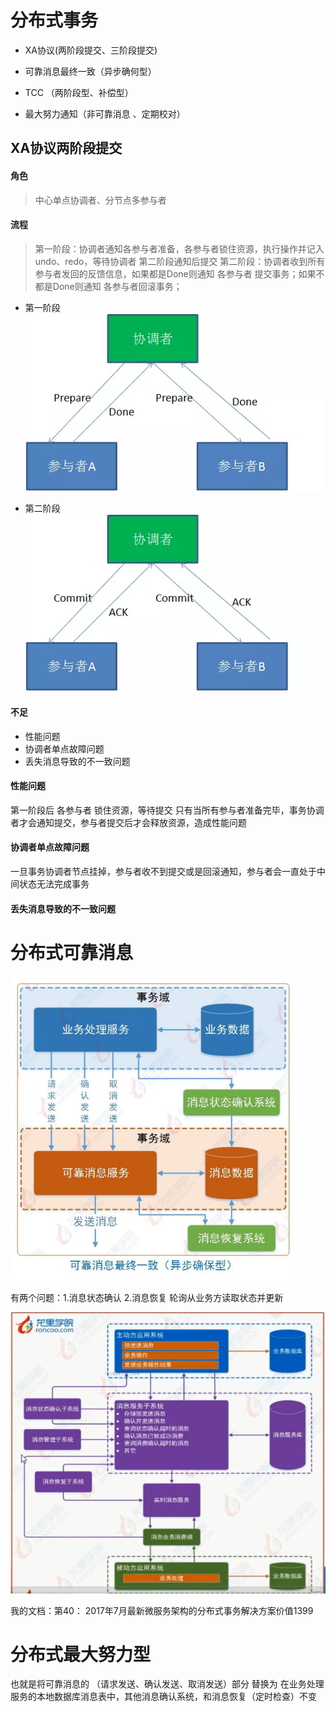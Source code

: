 # 分布式事务
- XA协议(两阶段提交、三阶段提交)


- 可靠消息最终一致（异步确何型）
- TCC （两阶段型、补偿型）
- 最大努力通知（非可靠消息 、定期校对）


## XA协议两阶段提交
#### 角色
> 中心单点协调者、分节点多参与者

#### 流程
> 第一阶段：协调者通知各参与者准备，各参与者锁住资源，执行操作并记入undo、redo，等待协调者 第二阶段通知后提交
第二阶段：协调者收到所有参与者发回的反馈信息，如果都是Done则通知 各参与者 提交事务；如果不都是Done则通知 各参与者回滚事务；

- 第一阶段
 ![](/assets/640.webp)

- 第二阶段
![](/assets/641.webp)


#### 不足
- 性能问题
- 协调者单点故障问题
- 丢失消息导致的不一致问题


#### 性能问题
第一阶段后 各参与者 锁住资源，等待提交
只有当所有参与者准备完毕，事务协调者才会通知提交，参与者提交后才会释放资源，造成性能问题

#### 协调者单点故障问题
一旦事务协调者节点挂掉，参与者收不到提交或是回滚通知，参与者会一直处于中间状态无法完成事务

#### 丢失消息导致的不一致问题






























# 分布式可靠消息

![](/assets/hello.PNG)

有两个问题：1.消息状态确认 2.消息恢复
轮询从业务方读取状态并更新


![](/assets/shiwu.PNG)

我的文档：第40： 2017年7月最新微服务架构的分布式事务解决方案价值1399


# 分布式最大努力型
也就是将可靠消息的 （请求发送、确认发送、取消发送）部分 替换为 在业务处理服务的本地数据库消息表中，其他消息确认系统，和消息恢复（定时检查）不变